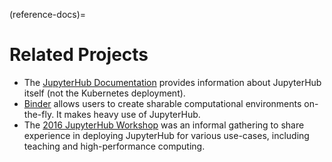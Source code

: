 (reference-docs)=

# Related Projects

* The [JupyterHub Documentation](https://jupyterhub.readthedocs.io/en/latest/)
  provides information about JupyterHub itself (not the Kubernetes deployment).
* [Binder](https://mybinder.org) allows users to create sharable computational
  environments on-the-fly. It makes heavy use of JupyterHub.
* The [2016 JupyterHub Workshop](https://github.com/jupyter-resources/jupyterhub-2016-workshop)
  was an informal gathering to share experience in deploying JupyterHub for various
  use-cases, including teaching and high-performance computing.
